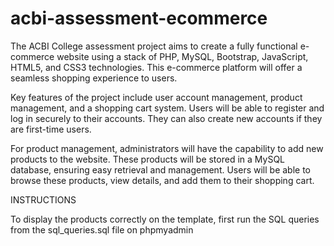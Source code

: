 # acbi-assessment-ecommerce
The ACBI College assessment project aims to create a fully functional e-commerce website using a stack of PHP, MySQL, Bootstrap, JavaScript, HTML5, and CSS3 technologies. This e-commerce platform will offer a seamless shopping experience to users.

Key features of the project include user account management, product management, and a shopping cart system. Users will be able to register and log in securely to their accounts. They can also create new accounts if they are first-time users.

For product management, administrators will have the capability to add new products to the website. These products will be stored in a MySQL database, ensuring easy retrieval and management. Users will be able to browse these products, view details, and add them to their shopping cart.

INSTRUCTIONS 

To display the products correctly on the template, first run the SQL queries from the sql_queries.sql file on phpmyadmin 
